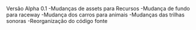 Versão Alpha 0.1
-Mudanças de assets para Recursos
-Mudança de fundo para raceway
-Mudança dos carros para animais
-Mudanças das trilhas sonoras
-Reorganização do código fonte